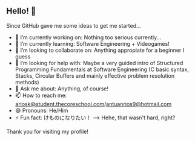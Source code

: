 ## Hello! 👋

Since GitHub gave me some ideas to get me started...

- 🔭 I’m currently working on: Nothing too serious currently...
- 🌱 I’m currently learning: Software Engineering + Videogames!
- 👯 I’m looking to collaborate on: Anything appropiate for a beginner I guess 
- 🤔 I’m looking for help with: Maybe a very guided intro of Structured Programming Fundamentals at Software Engineering (C basic syntax, Stacks, Circular Buffers and mainly effective problem resolution methods)
- 💬 Ask me about: Anything, of course!
- 📫 How to reach me: ariosk@student.thecoreschool.com/antuanrios9@hotmail.com
- 😄 Pronouns: He/Him
- ⚡ Fun fact: けものになりたい！
--> Hehe, that wasn't hard, right?

Thank you for visiting my profile!
